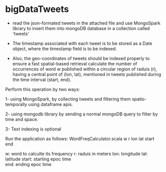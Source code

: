 # bigDataTweets
* read the json-formated tweets in the attached file and use MongoSpark library to insert them into mongoDB database in a collection called 'tweets' 

* The timestamp associated with each tweet is to be stored as a Date object, where the timestamp field is to be indexed.

* Also, the geo-coordinates of tweets should be indexed properly to ensure a fast spatial-based retrieval calculate the number of occurrences of word w published within a circular region of raduis (r), having a central point of (lon, lat), mentioned in tweets published during the time interval (start, end). 

Perform this operation by two ways: 

1- using MongoSpark, by collecting tweets and filtering them spatio-temporally using dataframe apis. 

2- using mongodb library by sending a normal mongoDB query to filter by time and space.

3- Text indexing is optional 

Run the application as follows: 
WordFreqCalculator.scala w r lon lat start end 

w: word to calculte its frequency
r: raduis in meters 
lon: longitude 
lat: latitude 
start: starting epoc time  
end: ending epoc time
